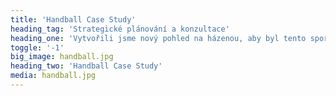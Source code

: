 ```yaml
---
title: 'Handball Case Study'
heading_tag: 'Strategické plánování a konzultace'
heading_one: 'Vytvořili jsme nový pohled na házenou, aby byl tento sport zase motivující a inspirující.'
toggle: '-1'
big_image: handball.jpg
heading_two: 'Handball Case Study'
media: handball.jpg
---
```


